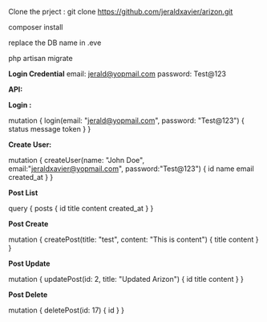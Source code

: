 Clone the prject : 
git clone https://github.com/jeraldxavier/arizon.git

composer install

replace the DB name in .eve

php artisan migrate

**Login Credential**
email: jerald@yopmail.com 
password: Test@123

**API:**

**Login :**

mutation {
  login(email: "jerald@yopmail.com", password: "Test@123") {
    status
    message
    token
  }
}


**Create User:**

mutation {
  createUser(name: "John Doe", email:"jeraldxavier@yopmail.com", password:"Test@123") {
    id
    name
    email
    created_at
  }
}

**Post List**

query {
  posts {
    id
    title
    content
    created_at
  }
}

**Post Create**

mutation {
  createPost(title: "test", content: "This is content") {
    title
    content
  }
}

**Post Update**

mutation {
  updatePost(id: 2, title: "Updated Arizon") {
    id
    title
    content
  }
}

**Post Delete**

mutation {
  deletePost(id: 17) {
    id
  }
}

